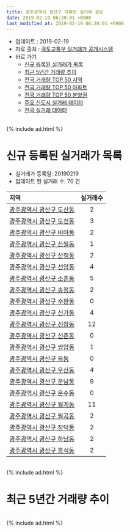 ```yaml
---
title: 광주광역시 광산구 아파트 실거래 정보
date: 2019-02-19 06:20:01 +0900
last_modified_at: 2019-02-19 06:20:01 +0900
---
```


* 업데이트 : 2019-02-19
* 자료 출처 : [국토교통부 실거래가 공개시스템](http://rt.molit.go.kr)
* 바로 가기
    * [신규 등록된 실거래가 목록](#신규-등록된-실거래가-목록)
    * [최근 5년간 거래량 추이](#최근-5년간-거래량-추이)
    * [전국 거래량 TOP 50 지역](https://ayogom.github.io/apt-trade-info/최근-3개월-전국에서-가장-거래가-많이-발생한-지역)
    * [전국 거래량 TOP 50 아파트](https://ayogom.github.io/apt-trade-info/최근-3개월-전국에서-가장-거래가-많이-발생한-아파트)
    * [전국 거래량 TOP 50 분양권](https://ayogom.github.io/apt-trade-info/최근-3개월-전국에서-가장-거래가-많이-발생한-분양권)
    * [주요 신도시 실거래 데이터](https://ayogom.github.io/apt-trade-info/주요-신도시)
    * [전국 실거래 데이터](https://ayogom.github.io/apt-trade-info/전국)

<br>
{% include ad.html %}
<br>

# 신규 등록된 실거래가 목록
* 실거래가 등록일: 20190219
* 업데이트 된 실거래 수: 70 건


|지역|실거래수|
|:---|:---:|
|[광주광역시 광산구 도산동](https://ayogom.github.io/apt-trade-info/광주광역시-광산구-도산동)|2|
|[광주광역시 광산구 도천동](https://ayogom.github.io/apt-trade-info/광주광역시-광산구-도천동)|3|
|[광주광역시 광산구 비아동](https://ayogom.github.io/apt-trade-info/광주광역시-광산구-비아동)|2|
|[광주광역시 광산구 산월동](https://ayogom.github.io/apt-trade-info/광주광역시-광산구-산월동)|1|
|[광주광역시 광산구 산정동](https://ayogom.github.io/apt-trade-info/광주광역시-광산구-산정동)|2|
|[광주광역시 광산구 선암동](https://ayogom.github.io/apt-trade-info/광주광역시-광산구-선암동)|4|
|[광주광역시 광산구 소촌동](https://ayogom.github.io/apt-trade-info/광주광역시-광산구-소촌동)|5|
|[광주광역시 광산구 송정동](https://ayogom.github.io/apt-trade-info/광주광역시-광산구-송정동)|2|
|[광주광역시 광산구 수완동](https://ayogom.github.io/apt-trade-info/광주광역시-광산구-수완동)|0|
|[광주광역시 광산구 신가동](https://ayogom.github.io/apt-trade-info/광주광역시-광산구-신가동)|4|
|[광주광역시 광산구 신창동](https://ayogom.github.io/apt-trade-info/광주광역시-광산구-신창동)|12|
|[광주광역시 광산구 신촌동](https://ayogom.github.io/apt-trade-info/광주광역시-광산구-신촌동)|0|
|[광주광역시 광산구 쌍암동](https://ayogom.github.io/apt-trade-info/광주광역시-광산구-쌍암동)|1|
|[광주광역시 광산구 옥동](https://ayogom.github.io/apt-trade-info/광주광역시-광산구-옥동)|0|
|[광주광역시 광산구 우산동](https://ayogom.github.io/apt-trade-info/광주광역시-광산구-우산동)|4|
|[광주광역시 광산구 운남동](https://ayogom.github.io/apt-trade-info/광주광역시-광산구-운남동)|9|
|[광주광역시 광산구 운수동](https://ayogom.github.io/apt-trade-info/광주광역시-광산구-운수동)|0|
|[광주광역시 광산구 월계동](https://ayogom.github.io/apt-trade-info/광주광역시-광산구-월계동)|11|
|[광주광역시 광산구 월곡동](https://ayogom.github.io/apt-trade-info/광주광역시-광산구-월곡동)|2|
|[광주광역시 광산구 장덕동](https://ayogom.github.io/apt-trade-info/광주광역시-광산구-장덕동)|2|
|[광주광역시 광산구 하남동](https://ayogom.github.io/apt-trade-info/광주광역시-광산구-하남동)|2|
|[광주광역시 광산구 흑석동](https://ayogom.github.io/apt-trade-info/광주광역시-광산구-흑석동)|2|


<br>
{% include ad.html %}
<br>

# 최근 5년간 거래량 추이


<div style="width:100%;">
    <canvas id="deal_progress" height="200"></canvas>
</div>

<script>
new Chart(document.getElementById("deal_progress"), {
    type: 'line',
    data: {
        labels: ['201402','201403','201404','201405','201406','201407','201408','201409','201410','201411','201412','201501','201502','201503','201504','201505','201506','201507','201508','201509','201510','201511','201512','201601','201602','201603','201604','201605','201606','201607','201608','201609','201610','201611','201612','201701','201702','201703','201704','201705','201706','201707','201708','201709','201710','201711','201712','201801','201802','201803','201804','201805','201806','201807','201808','201809','201810','201811','201812','201901','201902'],
        datasets: [{
            label: '매매',
            pointRadius: 1,
            data: [724, 754, 587, 535, 543, 593, 565, 723, 726, 621, 570, 706, 640, 848, 609, 534, 489, 487, 544, 460, 647, 603, 543, 396, 436, 497, 481, 465, 586, 671, 707, 663, 782, 647, 583, 438, 567, 586, 540, 596, 623, 581, 519, 665, 514, 622, 537, 682, 640, 922, 623, 666, 685, 715, 863, 959, 874, 636, 532, 456, 103],
            borderColor: "rgba(255, 201, 14, 1)",
            backgroundColor: "rgba(255, 201, 14, 0.5)",
            fill: false,
            lineTension: 0
        },{
            label: '전월세',
            pointRadius: 1,
            data: [624, 467, 429, 404, 399, 400, 438, 426, 602, 527, 430, 477, 411, 527, 458, 488, 534, 572, 531, 425, 510, 450, 535, 452, 554, 508, 461, 405, 449, 443, 447, 395, 537, 504, 439, 453, 493, 400, 464, 475, 476, 498, 637, 553, 445, 462, 437, 487, 454, 533, 499, 427, 461, 457, 427, 357, 560, 517, 400, 534, 144],
            borderColor: "rgba(0, 141, 185, 1)",
            backgroundColor: "rgba(0, 141, 185, 0.5)",
            fill: false,
            lineTension: 0
        }
        ]
    },
    options: {
        responsive: true,
        title: {
            display: false
        },
        tooltips: {
            mode: 'index',
            intersect: false
        },
        hover: {
            mode: 'nearest',
            intersect: true
        },
        scales: {
            xAxes: [{
                display: true,
                scaleLabel: {
                    display: true,
                    labelString: '년/월'
                }
            }],
            yAxes: [{
                display: true,
                ticks: {
                    suggestedMin: 0,
                },
                scaleLabel: {
                    display: true,
                    labelString: '실거래 수'
                }
            }]
        }
    }
});

</script>


<br>
{% include ad.html %}
<br>

